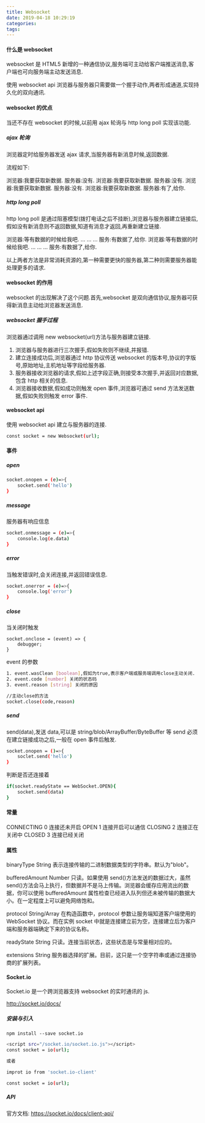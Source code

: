 ```yaml
---
title: Websocket
date: 2019-04-18 10:29:19
categories:
tags:
---
```


#### 什么是 websocket

websocket 是 HTML5 新增的一种通信协议,服务端可主动给客户端推送消息,客户端也可向服务端主动发送消息.

使用 websocket api 浏览器与服务器只需要做一个握手动作,两者形成通道,实现持久化的双向通讯.

#### websocket 的优点

当还不存在 websocket 的时候,以前用 ajax 轮询与 http long poll 实现该功能.

##### ajax 轮询

浏览器定时给服务器发送 ajax 请求,当服务器有新消息时候,返回数据.

流程如下:

浏览器:我要获取新数据.
服务器:没有.
浏览器:我要获取新数据.
服务器:没有.
浏览器:我要获取新数据.
服务器:没有.
浏览器:我要获取新数据.
服务器:有了,给你.

##### http long poll

http long poll 是通过阻塞模型(拨打电话之后不挂断),浏览器与服务器建立链接后,假如没有新消息则不返回数据,知道有消息才返回,再重新建立链接.

浏览器:等有数据的时候给我吧.
...
...
...
服务:有数据了,给你.
浏览器:等有数据的时候给我吧.
...
...
...
服务:有数据了,给你.

以上两者方法是非常消耗资源的,第一种需要更快的服务器,第二种则需要服务器能处理更多的请求.

#### websocket 的作用

websocket 的出现解决了这个问题.首先,websocket 是双向通信协议,服务器可获得新消息主动给浏览器发送消息.

##### websocket 握手过程

浏览器通过调用 new websocket(url)方法与服务器建立链接.

1. 浏览器与服务器进行三次握手,假如失败则不继续,并报错.
2. 建立连接成功后,浏览器通过 http 协议传送 websocket 的版本号,协议的字版号,原始地址,主机地址等字段给服务器.
3. 服务器接收浏览器的请求,假如上述字段正确,则接受本次握手,并返回对应数据,包含 http 相关的信息.
4. 浏览器接收数据,假如成功则触发 open 事件,浏览器可通过 send 方法发送数据,假如失败则触发 error 事件.

#### websocket api

使用 websocket api 建立与服务器的连接.

```bash
const socket = new Websocket(url);
```

#### 事件

##### open

```bash
socket.onopen = (e)=>{
    socket.send('hello')
}
```

##### message

服务器有响应信息

```bash
socket.onmessage = (e)=>{
    console.log(e.data)
}
```

##### error

当触发错误时,会关闭连接,并返回错误信息.

```bash
socket.onerror = (e)=>{
    console.log('error')
}
```

##### close

当关闭时触发

```
socket.onclose = (event) => {
    debugger;
}
```

event 的参数

```bash
1. event.wasClean [boolean],假如为true,表示客户端或服务端调用close主动关闭.
2. event.code [number] 关闭的状态码
3. event.reason [string] 关闭的原因

//主动close的方法
socket.close(code,reason)
```

##### send

send(data),发送 data,可以是 string/blob/ArrayBuffer/ByteBuffer 等
send 必须在建立链接成功之后,一般在 open 事件后触发.

```bash
socket.onopen = ()=>{
    soclet.send('hello')
}
```

判断是否还连接着

```bash
if(socket.readyState == WebSocket.OPEN){
    socket.send(data)
}
```

#### 常量

CONNECTING 0 连接还未开启
OPEN 1 连接开启可以通信
CLOSING 2 连接正在关闭中
CLOSED 3 连接已经关闭

#### 属性

binaryType String
表示连接传输的二进制数据类型的字符串。默认为"blob"。

bufferedAmount Number
只读。如果使用 send()方法发送的数据过大，虽然 send()方法会马上执行，但数据并不是马上传输。浏览器会缓存应用流出的数据，你可以使用 bufferedAmount 属性检查已经进入队列但还未被传输的数据大小。在一定程度上可以避免网络饱和。

protocol String/Array
在构造函数中，protocol 参数让服务端知道客户端使用的 WebSocket 协议。而在实例 socket 中就是连接建立前为空，连接建立后为客户端和服务器端确定下来的协议名称。

readyState String
只读。连接当前状态，这些状态是与常量相对应的。

extensions String
服务器选择的扩展。目前，这只是一个空字符串或通过连接协商的扩展列表。

#### Socket.io

Socket.io 是一个跨浏览器支持 websocket 的实时通讯的 js.

http://socket.io/docs/

##### 安装与引入

```
npm install --save socket.io
```

```bash
<script src="/socket.io/socket.io.js"></script>
const socket = io(url);

或者

improt io from 'socket.io-client'

const socket = io(url);
```

##### API

官方文档:
https://socket.io/docs/client-api/
